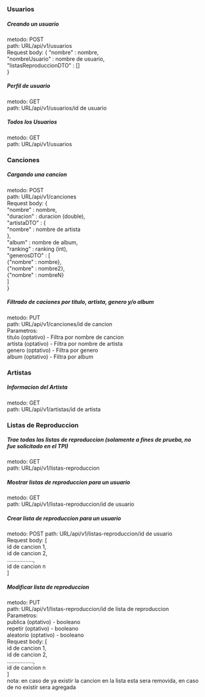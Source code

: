 ### Usuarios

##### Creando un usuario
metodo: POST  
path: URL/api/v1/usuarios  
Request body: {
"nombre" : nombre,  
"nombreUsuario" : nombre de usuario,  
"listasReproduccionDTO" : []  
}

##### Perfil de usuario  
metodo: GET  
path: URL/api/v1/usuarios/id de usuario  

##### Todos los Usuarios
metodo: GET  
path: URL/api/v1/usuarios  

### Canciones

##### Cargando una cancion
metodo: POST  
path: URL/api/v1/canciones  
Request body: {  
"nombre" : nombre,  
"duracion" : duracion (double),  
"artistaDTO" : {  
"nombre" : nombre de artista  
},  
"album" : nombre de album,  
"ranking" : ranking (int),  
"generosDTO" : [  
{"nombre" : nombre},  
{"nombre" : nombre2},  
{"nombre" : nombreN}  
]  
}  

##### Filtrado de caciones por titulo, artista, genero y/o album
metodo: PUT  
path: URL/api/v1/canciones/id de cancion  
Parametros:  
titulo (optativo) - Filtra por nombre de cancion  
artista (optativo) - Filtra por nombre de artista  
genero (optativo) - Filtra por genero  
album (optativo) - Filtra por album  

### Artistas

##### Informacion del Artista
metodo: GET  
path: URL/api/v1/artistas/id de artista  

### Listas de Reproduccion  

##### Trae todas las listas de reproduccion (solamente a fines de prueba, no fue solicitado en el TPI)
metodo: GET    
path: URL/api/v1/listas-reproduccion  

##### Mostrar listas de reproduccion para un usuario
metodo: GET  
path: URL/api/v1/listas-reproduccion/id de usuario  

##### Crear lista de reproduccion para un usuario  
metodo: POST
path: URL/api/v1/listas-reproduccion/id de usuario  
Request body: [  
id de cancion 1,  
id de cancion 2,  
.................,  
id de cancion n  
]  

##### Modificar lista de reproduccion
metodo: PUT  
path: URL/api/v1/listas-reproduccion/id de lista de reproduccion  
Parametros:  
publica (optativo) - booleano  
repetir (optativo) - booleano  
aleatorio (optativo) - booleano  
Request body: [  
id de cancion 1,  
id de cancion 2,  
.................,  
id de cancion n  
]   
nota: en caso de ya existir la cancion en la lista esta sera removida, en caso de no existir sera agregada  





